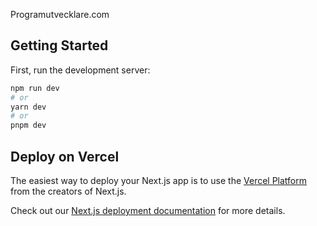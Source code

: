 Programutvecklare.com


## Getting Started

First, run the development server:

```bash
npm run dev  
# or
yarn dev   
# or
pnpm dev     
```   

## Deploy on Vercel

The easiest way to deploy your Next.js app is to use the [Vercel Platform](https://vercel.com/new?utm_medium=default-template&filter=next.js&utm_source=create-next-app&utm_campaign=create-next-app-readme) from the creators of Next.js.

Check out our [Next.js deployment documentation](https://nextjs.org/docs/deployment) for more details.
   
     
   
 
